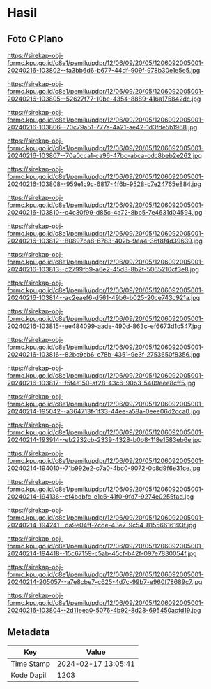 # Hasil

## Foto C Plano

https://sirekap-obj-formc.kpu.go.id/c8e1/pemilu/pdpr/12/06/09/20/05/1206092005001-20240216-103802--fa3bb6d6-b677-44df-909f-978b30e1e5e5.jpg

https://sirekap-obj-formc.kpu.go.id/c8e1/pemilu/pdpr/12/06/09/20/05/1206092005001-20240216-103805--52627f77-10be-4354-8889-416a175842dc.jpg

https://sirekap-obj-formc.kpu.go.id/c8e1/pemilu/pdpr/12/06/09/20/05/1206092005001-20240216-103806--70c79a51-777a-4a21-ae42-1d3fde5b1968.jpg

https://sirekap-obj-formc.kpu.go.id/c8e1/pemilu/pdpr/12/06/09/20/05/1206092005001-20240216-103807--70a0cca1-ca96-47bc-abca-cdc8beb2e262.jpg

https://sirekap-obj-formc.kpu.go.id/c8e1/pemilu/pdpr/12/06/09/20/05/1206092005001-20240216-103808--959e1c9c-6817-4f6b-9528-c7e24765e884.jpg

https://sirekap-obj-formc.kpu.go.id/c8e1/pemilu/pdpr/12/06/09/20/05/1206092005001-20240216-103810--c4c30f99-d85c-4a72-8bb5-7e4631d04594.jpg

https://sirekap-obj-formc.kpu.go.id/c8e1/pemilu/pdpr/12/06/09/20/05/1206092005001-20240216-103812--80897ba8-6783-402b-9ea4-36f8f4d39639.jpg

https://sirekap-obj-formc.kpu.go.id/c8e1/pemilu/pdpr/12/06/09/20/05/1206092005001-20240216-103813--c2799fb9-a6e2-45d3-8b2f-5065210cf3e8.jpg

https://sirekap-obj-formc.kpu.go.id/c8e1/pemilu/pdpr/12/06/09/20/05/1206092005001-20240216-103814--ac2eaef6-d561-49b6-b025-20ce743c921a.jpg

https://sirekap-obj-formc.kpu.go.id/c8e1/pemilu/pdpr/12/06/09/20/05/1206092005001-20240216-103815--ee484099-aade-490d-863c-ef6673d1c547.jpg

https://sirekap-obj-formc.kpu.go.id/c8e1/pemilu/pdpr/12/06/09/20/05/1206092005001-20240216-103816--82bc9cb6-c78b-4351-9e3f-2753650f8356.jpg

https://sirekap-obj-formc.kpu.go.id/c8e1/pemilu/pdpr/12/06/09/20/05/1206092005001-20240216-103817--f5f4e150-af28-43c6-90b3-5409eee8cff5.jpg

https://sirekap-obj-formc.kpu.go.id/c8e1/pemilu/pdpr/12/06/09/20/05/1206092005001-20240214-195042--a364713f-1f33-44ee-a58a-0eee06d2cca0.jpg

https://sirekap-obj-formc.kpu.go.id/c8e1/pemilu/pdpr/12/06/09/20/05/1206092005001-20240214-193914--eb2232cb-2339-4328-b0b8-118e1583eb6e.jpg

https://sirekap-obj-formc.kpu.go.id/c8e1/pemilu/pdpr/12/06/09/20/05/1206092005001-20240214-194010--71b992e2-c7a0-4bc0-9072-0c8d9f6e31ce.jpg

https://sirekap-obj-formc.kpu.go.id/c8e1/pemilu/pdpr/12/06/09/20/05/1206092005001-20240214-194136--ef4bdbfc-e1c6-41f0-9fd7-9274e0255fad.jpg

https://sirekap-obj-formc.kpu.go.id/c8e1/pemilu/pdpr/12/06/09/20/05/1206092005001-20240214-194241--da9e04ff-2cde-43e7-9c54-81556616193f.jpg

https://sirekap-obj-formc.kpu.go.id/c8e1/pemilu/pdpr/12/06/09/20/05/1206092005001-20240214-194418--15c67159-c5ab-45cf-b42f-097e7830054f.jpg

https://sirekap-obj-formc.kpu.go.id/c8e1/pemilu/pdpr/12/06/09/20/05/1206092005001-20240214-205057--a7e8cbe7-c625-4d7c-99b7-e960f78689c7.jpg

https://sirekap-obj-formc.kpu.go.id/c8e1/pemilu/pdpr/12/06/09/20/05/1206092005001-20240216-103804--2d11eea0-5076-4b92-8d28-695450acfd19.jpg


## Metadata

| Key        | Value               |
| ---------- | ------------------- |
| Time Stamp | 2024-02-17 13:05:41 |
| Kode Dapil | 1203                |



